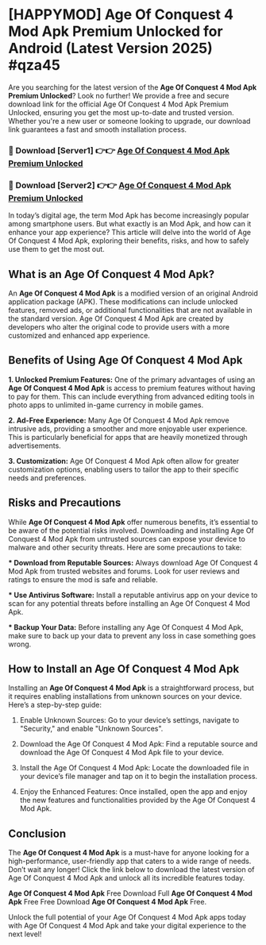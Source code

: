 # [HAPPYMOD] Age Of Conquest 4 Mod Apk Premium Unlocked for Android (Latest Version 2025) #qza45

Are you searching for the latest version of the <strong>Age Of Conquest 4 Mod Apk Premium Unlocked</strong>? Look no further! We provide a free and secure download link for the official Age Of Conquest 4 Mod Apk Premium Unlocked, ensuring you get the most up-to-date and trusted version. Whether you're a new user or someone looking to upgrade, our download link guarantees a fast and smooth installation process.


<h3>🔴 Download [Server1] 👉👉 <a href="https://appsnew.pages.dev?q=Age+Of+Conquest+4+Mod+Apk">Age Of Conquest 4 Mod Apk Premium Unlocked</a></h3>

<h3>🔴 Download [Server2] 👉👉 <a href="https://appsnew.pages.dev?q=Age+Of+Conquest+4+Mod+Apk">Age Of Conquest 4 Mod Apk Premium Unlocked</a></h3>


In today’s digital age, the term Mod Apk has become increasingly popular among smartphone users. But what exactly is an Mod Apk, and how can it enhance your app experience? This article will delve into the world of Age Of Conquest 4 Mod Apk, exploring their benefits, risks, and how to safely use them to get the most out.


<h2>What is an Age Of Conquest 4 Mod Apk?</h2>

An <strong>Age Of Conquest 4 Mod Apk</strong> is a modified version of an original Android application package (APK). These modifications can include unlocked features, removed ads, or additional functionalities that are not available in the standard version. Age Of Conquest 4 Mod Apk are created by developers who alter the original code to provide users with a more customized and enhanced app experience.


<h2>Benefits of Using Age Of Conquest 4 Mod Apk</h2>

<strong> 1. Unlocked Premium Features:</strong> One of the primary advantages of using an <strong>Age Of Conquest 4 Mod Apk</strong> is access to premium features without having to pay for them. This can include everything from advanced editing tools in photo apps to unlimited in-game currency in mobile games.

<strong> 2. Ad-Free Experience:</strong> Many Age Of Conquest 4 Mod Apk remove intrusive ads, providing a smoother and more enjoyable user experience. This is particularly beneficial for apps that are heavily monetized through advertisements.

<strong> 3. Customization:</strong> Age Of Conquest 4 Mod Apk often allow for greater customization options, enabling users to tailor the app to their specific needs and preferences.


<h2>Risks and Precautions</h2>

While <strong>Age Of Conquest 4 Mod Apk</strong> offer numerous benefits, it’s essential to be aware of the potential risks involved. Downloading and installing Age Of Conquest 4 Mod Apk from untrusted sources can expose your device to malware and other security threats. Here are some precautions to take:

<strong> * Download from Reputable Sources:</strong> Always download Age Of Conquest 4 Mod Apk from trusted websites and forums. Look for user reviews and ratings to ensure the mod is safe and reliable.

<strong> * Use Antivirus Software:</strong> Install a reputable antivirus app on your device to scan for any potential threats before installing an Age Of Conquest 4 Mod Apk.

<strong> * Backup Your Data:</strong> Before installing any Age Of Conquest 4 Mod Apk, make sure to back up your data to prevent any loss in case something goes wrong.


<h2>How to Install an Age Of Conquest 4 Mod Apk</h2>

Installing an <strong>Age Of Conquest 4 Mod Apk</strong> is a straightforward process, but it requires enabling installations from unknown sources on your device. Here’s a step-by-step guide:

 1. Enable Unknown Sources: Go to your device’s settings, navigate to "Security," and enable "Unknown Sources".

 2. Download the Age Of Conquest 4 Mod Apk: Find a reputable source and download the Age Of Conquest 4 Mod Apk file to your device.

 3. Install the Age Of Conquest 4 Mod Apk: Locate the downloaded file in your device’s file manager and tap on it to begin the installation process.

 4. Enjoy the Enhanced Features: Once installed, open the app and enjoy the new features and functionalities provided by the Age Of Conquest 4 Mod Apk.


<h2><strong>Conclusion</strong></h2>

The <strong>Age Of Conquest 4 Mod Apk</strong> is a must-have for anyone looking for a high-performance, user-friendly app that caters to a wide range of needs. Don’t wait any longer! Click the link below to download the latest version of Age Of Conquest 4 Mod Apk and unlock all its incredible features today.

<strong>Age Of Conquest 4 Mod Apk</strong> Free Download Full <strong>Age Of Conquest 4 Mod Apk</strong> Free Free Download <strong>Age Of Conquest 4 Mod Apk</strong> Free.

Unlock the full potential of your Age Of Conquest 4 Mod Apk apps today with Age Of Conquest 4 Mod Apk and take your digital experience to the next level!